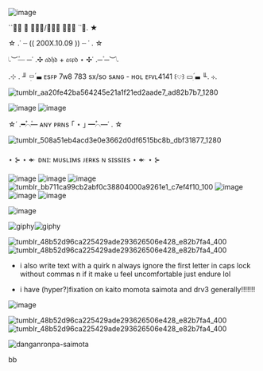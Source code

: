 
![image](https://github.com/user-attachments/assets/8f49530f-6c5a-4444-9e2d-e293e1149983)



``✶⃘  𝆭 𝔯𝔲𝔰/𝔟𝔞𝔡 𝔢𝔫𝔤 `῾⌣. ★


☆ .῾  ┈   (( 200X.10.09 ))   ┈  ῾ . ☆


𝆹𝅥︶─۫ ─῾ .✣ 𝔞𝔡𝔥𝔡 + 𝔞𝔰𝔭𝔡 ⋆  ✣῾ .─۫ ─︶𝆹𝅥



.⊹  . ╜ ▭ׅ࣪‌ ▬𝆬  ᴇsꜰᴘ 7ᴡ8 783 sx/sᴏ sᴀɴɢ - ʜᴏʟ ᴇꜰᴠʟ4141 ꒰𔘓‌꒱ ▭ׅ࣪‌ ▬𝆬 ╙.  ⊹.



![tumblr_aa20fe42ba564245e21a1f21ed2aade7_ad82b7b7_1280](https://github.com/user-attachments/assets/6e00de54-a2ce-4d4d-bbaa-99eec48b084b)




![image](https://github.com/user-attachments/assets/a64e49c5-f166-4493-bddc-67b8c1cae79d) ![image](https://github.com/user-attachments/assets/0c63e03e-cbbc-4676-a05c-6df12d77cfae) 



☆῾ .━۫⌒۫━۫  ᴀɴʏ ᴘʀɴs  ｢ ⋆ ｣ ━۫⌒۫━῾ . ☆


![tumblr_508a51eb4acd3e0e3662d0df6515bc8b_dbf31877_1280](https://github.com/user-attachments/assets/a9d314fa-66c6-4bcb-9d31-c98afe81d7c9)





⋆ ⊱ ⋆ 𒄬  ᴅɴɪ: ᴍᴜsʟɪᴍs ᴊᴇʀᴋs ɴ sɪssɪᴇs ⋆ 𒄬 ⋆ ⊱


![image](https://github.com/user-attachments/assets/b71c9403-6588-4b64-9a6b-86f08eb9b945)
 ![image](https://github.com/user-attachments/assets/49455127-9b2b-430d-a0be-34aa0e8eef90) ![image](https://github.com/user-attachments/assets/e184c177-276d-4368-9e5f-5ea8c5625ce8)
 ![tumblr_bb711ca99cb2abf0c38804000a9261e1_c7ef4f10_100](https://github.com/user-attachments/assets/86cdb326-4e38-47dc-a650-7c330e09af23)
![image](https://github.com/user-attachments/assets/be558bac-af98-4420-9521-5606c099003e) ![image](https://github.com/user-attachments/assets/04d133fc-42ec-4045-8e24-a2b11cb33e6d) ![image](https://github.com/user-attachments/assets/751352a5-019f-4b47-8636-e4aa4527f313)









![image](https://github.com/user-attachments/assets/feaede8b-c464-4fc7-9eaf-30c2f3b332a3) 





 ![giphy](https://github.com/user-attachments/assets/d9c25f0a-b035-4ed5-ad3e-4c63ec3e8d01)![giphy](https://github.com/user-attachments/assets/ed1767dc-8071-4cd2-8fd9-7ccd7065998d)






![tumblr_48b52d96ca225429ade293626506e428_e82b7fa4_400](https://github.com/user-attachments/assets/5f85c359-4557-4aa9-807f-cb995b6a0370)![tumblr_48b52d96ca225429ade293626506e428_e82b7fa4_400](https://github.com/user-attachments/assets/5f85c359-4557-4aa9-807f-cb995b6a0370) 




- i also write text with a quirk n always ignore the first letter in caps lock without commas n if it make u feel uncomfortable just endure lol


- i have (hyper?)fixation on kaito momota saimota and drv3 generally!!!!!!!

![image](https://github.com/user-attachments/assets/284b7fe2-d6df-414e-8150-d9998e703391)


![tumblr_48b52d96ca225429ade293626506e428_e82b7fa4_400](https://github.com/user-attachments/assets/5f85c359-4557-4aa9-807f-cb995b6a0370)![tumblr_48b52d96ca225429ade293626506e428_e82b7fa4_400](https://github.com/user-attachments/assets/5f85c359-4557-4aa9-807f-cb995b6a0370)







![danganronpa-saimota](https://github.com/user-attachments/assets/4d514f5e-282a-474f-ba55-cf67d96a5363)


bb
